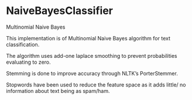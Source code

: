 # NaiveBayesClassifier
Multinomial Naive Bayes

This implementation is of Multinomial Naive Bayes algorithm for text classification.

The algorithm uses add-one laplace smoothing to prevent probabilities evaluating to zero.

Stemming is done to improve accuracy through NLTK’s PorterStemmer.

Stopwords have been used to reduce the feature space as it adds little/ no information about text being as spam/ham.

